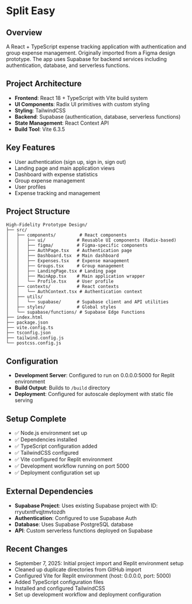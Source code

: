 # Split Easy

## Overview
A React + TypeScript expense tracking application with authentication and group expense management. Originally imported from a Figma design prototype. The app uses Supabase for backend services including authentication, database, and serverless functions.

## Project Architecture
- **Frontend**: React 18 + TypeScript with Vite build system
- **UI Components**: Radix UI primitives with custom styling
- **Styling**: TailwindCSS
- **Backend**: Supabase (authentication, database, serverless functions)
- **State Management**: React Context API
- **Build Tool**: Vite 6.3.5

## Key Features
- User authentication (sign up, sign in, sign out)
- Landing page and main application views
- Dashboard with expense statistics
- Group expense management
- User profiles
- Expense tracking and management

## Project Structure
```
High-Fidelity Prototype Design/
├── src/
│   ├── components/         # React components
│   │   ├── ui/            # Reusable UI components (Radix-based)
│   │   ├── figma/         # Figma-specific components
│   │   ├── AuthPage.tsx   # Authentication page
│   │   ├── Dashboard.tsx  # Main dashboard
│   │   ├── Expenses.tsx   # Expense management
│   │   ├── Groups.tsx     # Group management
│   │   ├── LandingPage.tsx # Landing page
│   │   ├── MainApp.tsx    # Main application wrapper
│   │   └── Profile.tsx    # User profile
│   ├── contexts/          # React contexts
│   │   └── AuthContext.tsx # Authentication context
│   ├── utils/
│   │   └── supabase/      # Supabase client and API utilities
│   ├── styles/            # Global styles
│   └── supabase/functions/ # Supabase Edge Functions
├── index.html
├── package.json
├── vite.config.ts
├── tsconfig.json
├── tailwind.config.js
└── postcss.config.js
```

## Configuration
- **Development Server**: Configured to run on 0.0.0.0:5000 for Replit environment
- **Build Output**: Builds to `/build` directory
- **Deployment**: Configured for autoscale deployment with static file serving

## Setup Complete
- ✅ Node.js environment set up
- ✅ Dependencies installed
- ✅ TypeScript configuration added
- ✅ TailwindCSS configured
- ✅ Vite configured for Replit environment
- ✅ Development workflow running on port 5000
- ✅ Deployment configuration set up

## External Dependencies
- **Supabase Project**: Uses existing Supabase project with ID: rryutxntfvqjtmvtozdh
- **Authentication**: Configured to use Supabase Auth
- **Database**: Uses Supabase PostgreSQL database
- **API**: Custom serverless functions deployed on Supabase

## Recent Changes
- September 7, 2025: Initial project import and Replit environment setup
- Cleaned up duplicate directories from GitHub import
- Configured Vite for Replit environment (host: 0.0.0.0, port: 5000)
- Added TypeScript configuration files
- Installed and configured TailwindCSS
- Set up development workflow and deployment configuration